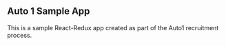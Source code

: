 ## Auto 1 Sample App

This is a sample React-Redux app created as part of the Auto1 recruitment process.

